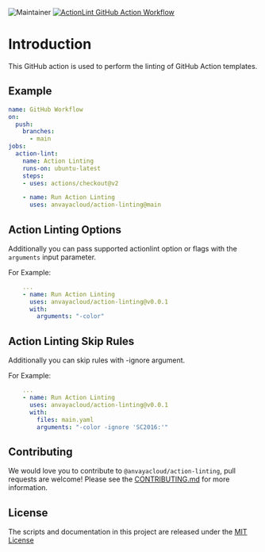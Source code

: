 ![Maintainer](https://img.shields.io/badge/Maintained%20By-Anvaya%20Cloud-brightgreen) [![ActionLint GitHub Action Workflow](https://github.com/anvayacloud/action-linting/actions/workflows/main.yaml/badge.svg)](https://github.com/anvayacloud/action-linting/actions/workflows/main.yaml) 

# Introduction

This GitHub action is used to perform the linting of GitHub Action templates.

## Example

```yaml
name: GitHub Workflow
on:
  push:
    branches:
      - main
jobs:
  action-lint:
    name: Action Linting
    runs-on: ubuntu-latest
    steps:
    - uses: actions/checkout@v2

    - name: Run Action Linting
      uses: anvayacloud/action-linting@main
```

## Action Linting Options

Additionally you can pass supported actionlint option or flags with the `arguments` input parameter.

For Example:

```yaml
    ...
    - name: Run Action Linting
      uses: anvayacloud/action-linting@v0.0.1
      with:
        arguments: "-color"
```

## Action Linting Skip Rules

Additionally you can skip rules with -ignore argument. 

For Example:
```yaml
    ...
    - name: Run Action Linting
      uses: anvayacloud/action-linting@v0.0.1
      with:
        files: main.yaml
        arguments: "-color -ignore 'SC2016:'"
```

## Contributing
We would love you to contribute to `@anvayacloud/action-linting`, pull requests are welcome! Please see the [CONTRIBUTING.md](CONTRIBUTING.md) for more information.

## License
The scripts and documentation in this project are released under the [MIT License](LICENSE)
